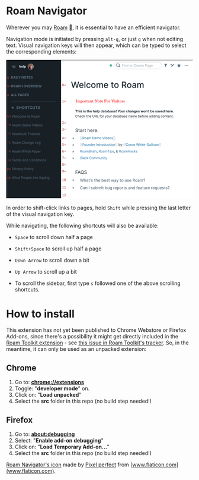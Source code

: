 # Roam Navigator

Wherever you may [Roam](https://roamresearch.com/) :metal:, it is
essential to have an efficient navigator.

Navigation mode is initiated by pressing `alt-g`, or just `g` when not
editing text. Visual navigation keys will then appear, which can be
typed to select the corresponding elements:

![screenshot of Roam with navigation mode activated](etc/screenshot.png)

In order to shift-click links to pages, hold `Shift` while pressing
the last letter of the visual navigation key.

While navigating, the following shortcuts will also be available:

* `Space` to scroll down half a page

* `Shift+Space` to scroll up half a page

* `Down Arrow` to scroll down a bit

* `Up Arrow` to scroll up a bit

* To scroll the sidebar, first type `s` followed one of the above
  scrolling shortcuts.

# How to install

This extension has not yet been published to Chrome Webstore or
Firefox Add-ons, since there's a possibility it might get directly
included in the [Roam Toolkit
extension](https://github.com/roam-unofficial/roam-toolkit) - see
[this issue in Roam Toolkit's
tracker](https://github.com/roam-unofficial/roam-toolkit/issues/91).
So, in the meantime, it can only be used as an unpacked extension:

## Chrome

1. Go to: [**chrome://extensions**](chrome://extensions)
2. Toggle: "**developer mode**" on.
3. Click on: "**Load unpacked**"
4. Select the **src** folder in this repo (no build step needed!)

## Firefox

1. Go to: [**about:debugging**](about:debugging)
2. Select: "**Enable add-on debugging**"
3. Click on: "**Load Temporary Add-on…**"
4. Select the **src** folder in this repo (no build step needed!)

[Roam Navigator's
icon](https://www.flaticon.com/free-icon/sextant_1137526) made by
[Pixel perfect](https://www.flaticon.com/authors/pixel-perfect) from
[www.flaticon.com](www.flaticon.com).
